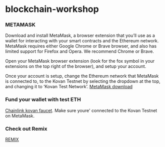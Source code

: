 # blockchain-workshop

### METAMASK
Download and install MetaMask, a browser extension that you’ll use as a wallet for interacting with your smart contracts and the Ethereum network. MetaMask requires either Google Chrome or Brave browser, and also has limited support for Firefox and Opera. We recommend Chrome or Brave. 

Open your MetaMask browser extension (look for the fox symbol in your extensions on the top right of the browser), and setup your account.

Once your account is setup, change the Ethereum network that MetaMask is connected to, to the Kovan Testnet by selecting the dropdown at the top, and changing it to ‘Kovan Test Network’.
[MetaMask download](https://metamask.io/download/)

### Fund your wallet with test ETH
[Chainlink kovan faucet](https://faucets.chain.link/). Make sure youre' connected to the Kovan Testnet on MetaMask.

### Check out Remix
[REMIX](https://remix.ethereum.org/)
